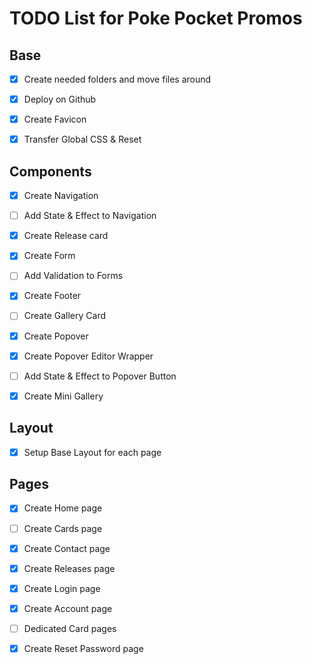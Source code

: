 # TODO List for Poke Pocket Promos

## Base

- [x] Create needed folders and move files around

- [x] Deploy on Github

- [x] Create Favicon

- [x] Transfer Global CSS & Reset

## Components

- [x] Create Navigation

- [ ] Add State & Effect to Navigation

- [x] Create Release card

- [x] Create Form

- [ ] Add Validation to Forms

- [x] Create Footer

- [ ] Create Gallery Card

- [x] Create Popover

- [x] Create Popover Editor Wrapper

- [ ] Add State & Effect to Popover Button

- [x] Create Mini Gallery

## Layout

- [x] Setup Base Layout for each page

## Pages

- [x] Create Home page

- [ ] Create Cards page

- [x] Create Contact page

- [x] Create Releases page

- [x] Create Login page

- [x] Create Account page

- [ ] Dedicated Card pages

- [x] Create Reset Password page